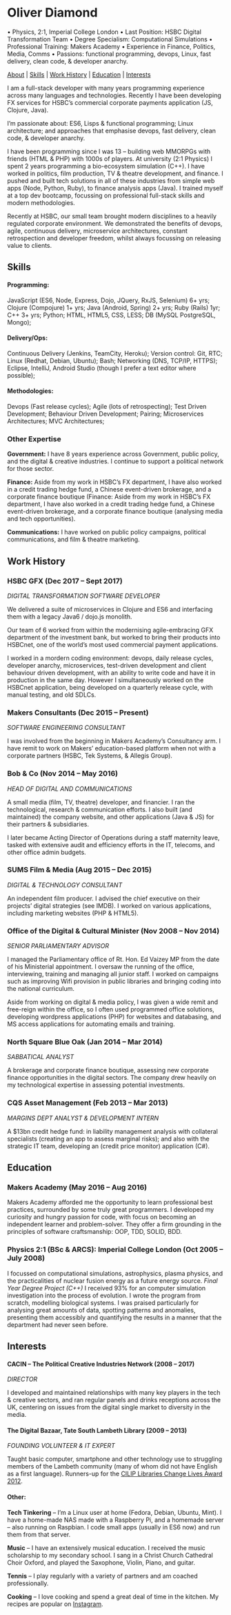 # Oliver Diamond

• Physics, 2:1, Imperial College London
• Last Position: HSBC Digital Transformation Team
• Degree Specialism: Computational Simulations
• Professional Training: Makers Academy
• Experience in Finance, Politics, Media, Comms
• Passions: functional programming, devops, Linux, fast delivery, clean code, & developer anarchy.

[About](#oliver-diamond) | [Skills](#skills) | [Work History](#work-history) | [Education](#education) | [Interests](#interests)

I am a full-stack developer with many years programming experience across many languages and technologies. Recently I have been developing FX services for HSBC’s commercial corporate payments application (JS, Clojure, Java).

I’m passionate about: ES6, Lisps & functional programming; Linux architecture; and approaches that emphasise devops, fast delivery, clean code, & developer anarchy.

I have been programming since I was 13 – building web MMORPGs with friends (HTML & PHP) with 1000s of players. At university (2:1 Physics) I spent 2 years programming a bio-ecosystem simulation (C++). I have worked in politics, film production, TV & theatre development, and finance. I pushed and built tech solutions in all of these industries from simple web apps (Node, Python, Ruby), to finance analysis apps (Java). I trained myself at a top dev bootcamp, focussing on professional full-stack skills and modern methodologies.

Recently at HSBC, our small team brought modern disciplines to a heavily regulated corporate environment. We demonstrated the benefits of devops, agile, continuous delivery, microservice architectures, constant retrospection and developer freedom, whilst always focussing on releasing value to clients.


## Skills

#### Programming:
JavaScript (ES6, Node, Express, Dojo, JQuery, RxJS, Selenium) 6+ yrs; Clojure (Compojure) 1+ yrs; Java (Android, Spring) 2+ yrs; Ruby (Rails) 1yr; C++ 3+ yrs; Python; HTML, HTML5, CSS, LESS; DB (MySQL PostgreSQL, Mongo);
#### Delivery/Ops:
Continuous Delivery (Jenkins, TeamCity, Heroku); Version control: Git, RTC; Linux (Redhat, Debian, Ubuntu); Bash; Networking (DNS, TCP/IP, HTTPS); Eclipse, IntelliJ, Android Studio (though I prefer a text editor where possible);
#### Methodologies:
Devops (Fast release cycles); Agile (lots of retrospecting); Test Driven Development; Behaviour Driven Development; Pairing; Microservices Architectures; MVC Architectures;


### Other Expertise

**Government:** I have 8 years experience across Government, public policy, and the digital & creative industries. I continue to support a political network for those sector.

**Finance:** Aside from my work in HSBC’s FX department, I have also worked in a credit trading hedge fund, a Chinese event-driven brokerage, and a corporate finance boutique (Finance: Aside from my work in HSBC’s FX department, I have also worked in a credit trading hedge fund, a Chinese event-driven brokerage, and a corporate finance boutique (analysing media and tech opportunities).

**Communications:** I have worked on public policy campaigns, political communications, and film & theatre marketing.


## Work History

### HSBC GFX (Dec 2017 – Sept 2017)
*DIGITAL TRANSFORMATION SOFTWARE DEVELOPER*

We delivered a suite of microservices in Clojure and ES6 and interfacing them with a legacy Java6 / dojo.js monolith.

Our team of 6 worked from within the modernising agile-embracing GFX department of the investment bank, but worked to bring their products into HSBCnet, one of the world’s most used commercial payment applications.

I worked in a mordern coding environment: devops, daily release cycles, developer anarchy, microservices, test-driven development and client behaviour driven development, with an ability to write code and have it in production in the same day. However I simultaneously worked on the HSBCnet application, being developed on a quarterly release cycle, with manual testing, and old SDLCs.

### Makers Consultants (Dec 2015 – Present)
*SOFTWARE ENGINEERING CONSULTANT*

I was involved from the beginning in Makers Academy’s Consultancy arm. I have remit to work on Makers’ education-based platform when not with a corporate partners (HSBC, Tek Systems, & Allegis Group).

### Bob & Co (Nov 2014 – May 2016)
*HEAD OF DIGITAL AND COMMUNICATIONS*

A small media (film, TV, theatre) developer, and financier. I ran the technological, research & communication efforts. I also built (and maintained) the company website, and other applications (Java & JS) for their partners & subsidiaries.

I later became Acting Director of Operations during a staff maternity leave, tasked with extensive audit and efficiency efforts in the IT, telecoms, and other office admin budgets.

### SUMS Film & Media (Aug 2015 – Dec 2015)
*DIGITAL & TECHNOLOGY CONSULTANT*

An independent film producer. I advised the chief executive on their projects’ digital strategies (see IMDB). I worked on various applications, including marketing websites (PHP & HTML5).

### Office of the Digital & Cultural Minister (Nov 2008 – Nov 2014)
*SENIOR PARLIAMENTARY ADVISOR*

I managed the Parliamentary office of Rt. Hon. Ed Vaizey MP from the date of his Ministerial appointment. I oversaw the running of the office, interviewing, training and managing all junior staff. I worked on campaigns such as improving Wifi provision in public libraries and bringing coding into the national curriculum.

Aside from working on digital & media policy, I was given a wide remit and free-reign within the office, so I often used programmed office solutions, developing wordpress applications (PHP) for websites and databasing, and MS access applications for automating emails and training.

### North Square Blue Oak (Jan 2014 – Mar 2014)
*SABBATICAL ANALYST*

A brokerage and corporate finance boutique, assessing new corporate finance opportunities in the digital sectors. The company drew heavily on my technological expertise in assessing potential investments.

### CQS Asset Management (Feb 2013 – Mar 2013)
*MARGINS DEPT ANALYST & DEVELOPMENT INTERN*

A $13bn credit hedge fund: in liability management analysis with collateral specialists (creating an app to assess marginal risks); and also with the strategic IT team, developing an (credit price monitor) application (C#).


## Education

### Makers Academy (May 2016 – Aug 2016)
Makers Academy afforded me the opportunity to learn professional best practices, surrounded by some truly great programmers. I developed my curiosity and hungry passion for code, with focus on becoming an independent learner and problem-solver. They offer a firm grounding in the principles of software craftsmanship: OOP, TDD, SOLID, BDD.

### Physics 2:1 (BSc & ARCS): Imperial College London (Oct 2005 – July 2008)
I focussed on computational simulations, astrophysics, plasma physics, and the practicalities of nuclear fusion energy as a future energy source.
*Final Year Degree Project (C++)*
I received 93% for an computer simulation investigation into the process of evolution. I wrote the program from scratch, modelling biological systems. I was praised particularly for analysing great amounts of data, spotting patterns and anomalies, presenting them accessibly and quantifying the results in a manner that the department had never seen before.


## Interests

#### CACIN – The Political Creative Industries Network (2008 – 2017)
*DIRECTOR*

I developed and maintained relationships with many key players in the tech & creative sectors, and ran regular panels and drinks receptions across the UK, centering on issues from the digital single market to diversity in the media.

#### The Digital Bazaar, Tate South Lambeth Library (2009 – 2013)
*FOUNDING VOLUNTEER & IT EXPERT*

Taught basic computer, smartphone and other technology use to struggling members of the Lambeth community (many of whom did not have English as a first language). Runners-up for the [CILIP Libraries Change Lives Award 2012](http://www.cilip.org.uk/cilip/advocacy-awards-and-projects/awards-and-medals/libraries-change-lives-award/past-libraries).

#### Other:
**Tech Tinkering** – I’m a Linux user at home (Fedora, Debian, Ubuntu, Mint). I have a home-made NAS made with a Raspberry Pi, and a homemade server – also running on Raspbian. I code small apps (usually in ES6 now) and run them from that server.

**Music** – I have an extensively musical education. I received the music scholarship to my secondary school. I sang in a Christ Church Cathedral Choir Oxford, and played the Saxophone, Violin, Piano, and guitar.

**Tennis** – I play regularly with a variety of partners and am coached professionally.

**Cooking** – I love cooking and spend a great deal of time in the kitchen. My recipes are popular on [Instagram](http://instagram.com/diamondoliver).
